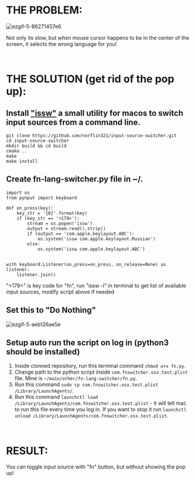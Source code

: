 # THE PROBLEM:
![ezgif-5-86271457e6](https://user-images.githubusercontent.com/33498670/167284292-2fe06593-0e47-4c7e-8086-8abd2237466c.gif)

Not only its slow, but when mouse cursor happens to be in the center of the screen, it selects the wrong language for you!

&nbsp;&nbsp;&nbsp;&nbsp;&nbsp;&nbsp;
# THE SOLUTION (get rid of the pop up):

Install ["issw"](https://github.com/vovkasm/input-source-switcher) a small utility for macos to switch input sources from a command line.
------------

    git clone https://github.com/norflin321/input-source-switcher.git
    cd input-source-switcher
    mkdir build && cd build
    cmake ..
    make
    make install

Create fn-lang-switcher.py file in ~/.
------------

    import os
    from pynput import keyboard

    def on_press(key):
        key_str = '{0}'.format(key)
        if (key_str == '<179>'):
            stream = os.popen('issw')
            output = stream.read().strip()
            if (output == 'com.apple.keylayout.ABC'):
                os.system('issw com.apple.keylayout.Russian')
            else:
                os.system('issw com.apple.keylayout.ABC')


    with keyboard.Listener(on_press=on_press, on_release=None) as listener:
        listener.join()
"<179>" is key code for "fn", run "issw -l" in terminal to get list of available input sources, modify script above if needed

Set this to "Do Nothing"
------------
![ezgif-5-aeb126ae5e](https://user-images.githubusercontent.com/33498670/167285047-18f7a509-b56d-4f1f-896a-963c034947dc.jpeg)

Setup auto run the script on log in (python3 should be installed)
------------
1. Inside clonned repository, run this terminal command `chmod u+x fn.py`.
2. Change path to the python script inside `com.fnswitcher.osx.test.plist` file. Mine is `~/main/other/fn-lang-switcher/fn.py`.
3. Run this command `sudo cp com.fnswitcher.osx.test.plist /Library/LaunchAgents/`.
4. Run this command `launchctl load /Library/LaunchAgents/com.fnswitcher.osx.test.plist` - it will tell mac to run this file every time you log in. If you want to stop it run `launchctl unload /Library/LaunchAgents/com.fnswitcher.osx.test.plist`.

&nbsp;&nbsp;&nbsp;&nbsp;&nbsp;&nbsp;
# RESULT:
You can toggle input source with "fn" button, but without showing the pop up!


